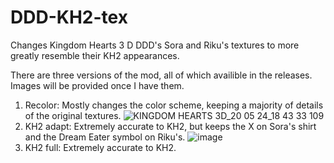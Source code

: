 # DDD-KH2-tex
Changes Kingdom Hearts 3 D DDD's Sora and Riku's textures to more greatly resemble their KH2 appearances.

There are three versions of the mod, all of which availible in the releases. Images will be provided once I have them.
  1. Recolor: Mostly changes the color scheme, keeping a majority of details of the original textures.
![KINGDOM HEARTS 3D_20 05 24_18 43 33 109](https://github.com/solt-frfr/DDD-KH2-tex/assets/150750679/25127810-fe55-47ed-a553-8c1129b6e413)
  2. KH2 adapt: Extremely accurate to KH2, but keeps the X on Sora's shirt and the Dream Eater symbol on Riku's.
![image](https://github.com/solt-frfr/DDD-KH2-tex/assets/150750679/5532951a-94da-4a9c-ad1c-f8736a0eef36)
  3. KH2 full: Extremely accurate to KH2.
